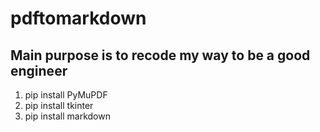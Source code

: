 # pdftomarkdown 

## Main purpose is to recode my way to be a good engineer 



1. pip install PyMuPDF
2. pip install tkinter
3. pip install markdown
